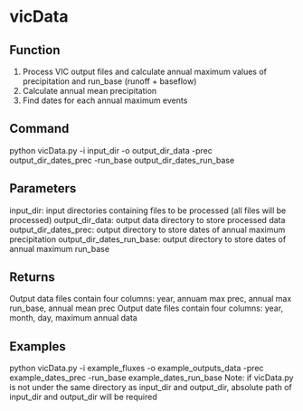 # vicData
Function
---------
1. Process VIC output files and calculate annual maximum values of precipitation and run_base (runoff + baseflow)
2. Calculate annual mean precipitation
3. Find dates for each annual maximum events

Command
---------
python vicData.py -i input_dir -o output_dir_data -prec output_dir_dates_prec -run_base output_dir_dates_run_base

Parameters
---------
input_dir: input directories containing files to be processed (all files will be processed)
output_dir_data: output data directory to store processed data
output_dir_dates_prec: output directory to store dates of annual maximum precipitation
output_dir_dates_run_base: output directory to store dates of annual maximum run_base

Returns
---------
Output data files contain four columns: year, annuam max prec, annual max run_base, annual mean prec
Output date files contain four columns: year, month, day, maximum annual data

Examples
---------
python vicData.py -i example_fluxes -o example_outputs_data -prec example_dates_prec -run_base example_dates_run_base
Note: if vicData.py is not under the same directory as input_dir and output_dir, absolute 
	  path of input_dir and output_dir will be required

